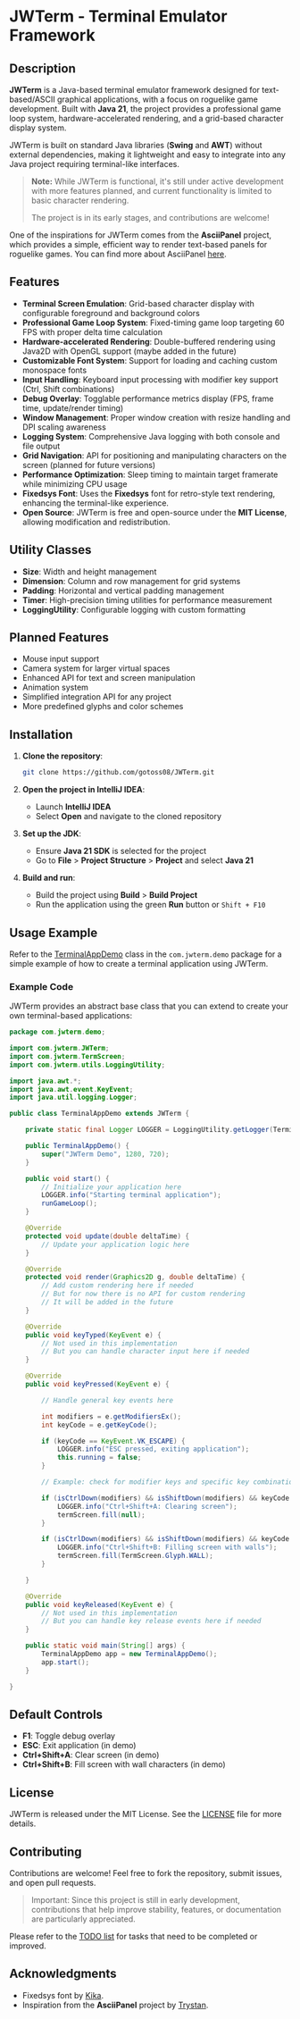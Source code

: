 # JWTerm - Terminal Emulator Framework

## Description

**JWTerm** is a Java-based terminal emulator framework designed for text-based/ASCII graphical applications, with a focus on roguelike game development. Built with **Java 21**, the project provides a professional game loop system, hardware-accelerated rendering, and a grid-based character display system.

JWTerm is built on standard Java libraries (**Swing** and **AWT**) without external dependencies, making it lightweight and easy to integrate into any Java project requiring terminal-like interfaces.

> **Note:** While JWTerm is functional, it's still under active development with more features planned, and current functionality is limited to basic character rendering.
> 
> The project is in its early stages, and contributions are welcome!

One of the inspirations for JWTerm comes from the **AsciiPanel** project, which provides a simple, efficient way to render text-based panels for roguelike games. You can find more about AsciiPanel [here](https://github.com/trystan/AsciiPanel).

## Features

- **Terminal Screen Emulation**: Grid-based character display with configurable foreground and background colors
- **Professional Game Loop System**: Fixed-timing game loop targeting 60 FPS with proper delta time calculation
- **Hardware-accelerated Rendering**: Double-buffered rendering using Java2D with OpenGL support (maybe added in the future)
- **Customizable Font System**: Support for loading and caching custom monospace fonts
- **Input Handling**: Keyboard input processing with modifier key support (Ctrl, Shift combinations)
- **Debug Overlay**: Togglable performance metrics display (FPS, frame time, update/render timing)
- **Window Management**: Proper window creation with resize handling and DPI scaling awareness
- **Logging System**: Comprehensive Java logging with both console and file output
- **Grid Navigation**: API for positioning and manipulating characters on the screen (planned for future versions)
- **Performance Optimization**: Sleep timing to maintain target framerate while minimizing CPU usage
- **Fixedsys Font**: Uses the **Fixedsys** font for retro-style text rendering, enhancing the terminal-like experience.
- **Open Source**: JWTerm is free and open-source under the **MIT License**, allowing modification and redistribution.

## Utility Classes

- **Size**: Width and height management
- **Dimension**: Column and row management for grid systems
- **Padding**: Horizontal and vertical padding management
- **Timer**: High-precision timing utilities for performance measurement
- **LoggingUtility**: Configurable logging with custom formatting

## Planned Features

- Mouse input support
- Camera system for larger virtual spaces
- Enhanced API for text and screen manipulation
- Animation system
- Simplified integration API for any project
- More predefined glyphs and color schemes

## Installation

1. **Clone the repository**:
   ```bash
   git clone https://github.com/gotoss08/JWTerm.git
   ```

2. **Open the project in IntelliJ IDEA**:
   - Launch **IntelliJ IDEA**
   - Select **Open** and navigate to the cloned repository

3. **Set up the JDK**:
   - Ensure **Java 21 SDK** is selected for the project
   - Go to **File** > **Project Structure** > **Project** and select **Java 21**

4. **Build and run**:
   - Build the project using **Build** > **Build Project**
   - Run the application using the green **Run** button or `Shift + F10`

## Usage Example

Refer to the [TerminalAppDemo](./src/com/jwterm/demo/TerminalAppDemo.java) class in the `com.jwterm.demo` package for a simple example of how to create a terminal application using JWTerm.

### Example Code

JWTerm provides an abstract base class that you can extend to create your own terminal-based applications:

```java
package com.jwterm.demo;

import com.jwterm.JWTerm;
import com.jwterm.TermScreen;
import com.jwterm.utils.LoggingUtility;

import java.awt.*;
import java.awt.event.KeyEvent;
import java.util.logging.Logger;

public class TerminalAppDemo extends JWTerm {

    private static final Logger LOGGER = LoggingUtility.getLogger(TerminalAppDemo.class.getName());

    public TerminalAppDemo() {
        super("JWTerm Demo", 1280, 720);
    }

    public void start() {
        // Initialize your application here
        LOGGER.info("Starting terminal application");
        runGameLoop();
    }

    @Override
    protected void update(double deltaTime) {
        // Update your application logic here
    }

    @Override
    protected void render(Graphics2D g, double deltaTime) {
        // Add custom rendering here if needed
        // But for now there is no API for custom rendering
        // It will be added in the future
    }

    @Override
    public void keyTyped(KeyEvent e) {
        // Not used in this implementation
        // But you can handle character input here if needed
    }

    @Override
    public void keyPressed(KeyEvent e) {

        // Handle general key events here

        int modifiers = e.getModifiersEx();
        int keyCode = e.getKeyCode();

        if (keyCode == KeyEvent.VK_ESCAPE) {
            LOGGER.info("ESC pressed, exiting application");
            this.running = false;
        }

        // Example: check for modifier keys and specific key combinations

        if (isCtrlDown(modifiers) && isShiftDown(modifiers) && keyCode == KeyEvent.VK_A) {
            LOGGER.info("Ctrl+Shift+A: Clearing screen");
            termScreen.fill(null);
        }

        if (isCtrlDown(modifiers) && isShiftDown(modifiers) && keyCode == KeyEvent.VK_B) {
            LOGGER.info("Ctrl+Shift+B: Filling screen with walls");
            termScreen.fill(TermScreen.Glyph.WALL);
        }

    }

    @Override
    public void keyReleased(KeyEvent e) {
        // Not used in this implementation
        // But you can handle key release events here if needed
    }

    public static void main(String[] args) {
        TerminalAppDemo app = new TerminalAppDemo();
        app.start();
    }

}
```

## Default Controls

- **F1**: Toggle debug overlay
- **ESC**: Exit application (in demo)
- **Ctrl+Shift+A**: Clear screen (in demo)
- **Ctrl+Shift+B**: Fill screen with wall characters (in demo)

## License

JWTerm is released under the MIT License. See the [LICENSE](LICENSE) file for more details.

## Contributing

Contributions are welcome! Feel free to fork the repository, submit issues, and open pull requests.

> Important: Since this project is still in early development, contributions that help improve stability, features, or documentation are particularly appreciated.

Please refer to the [TODO list](./TODO.md) for tasks that need to be completed or improved.

## Acknowledgments

- Fixedsys font by [Kika](https://github.com/kika/fixedsys).
- Inspiration from the **AsciiPanel** project by [Trystan](https://github.com/trystan/AsciiPanel).

